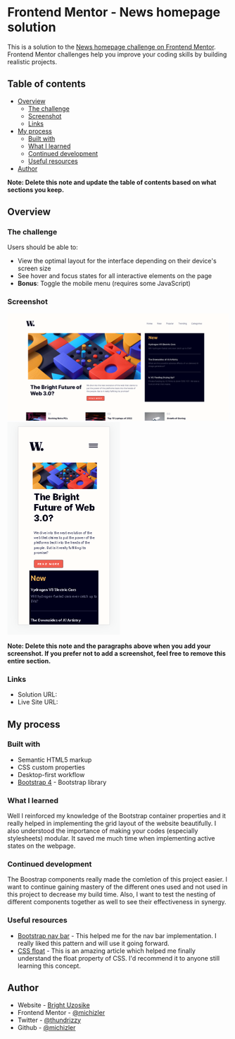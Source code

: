 # Frontend Mentor - News homepage solution

This is a solution to the [News homepage challenge on Frontend Mentor](https://www.frontendmentor.io/challenges/news-homepage-H6SWTa1MFl). Frontend Mentor challenges help you improve your coding skills by building realistic projects. 

## Table of contents

- [Overview](#overview)
  - [The challenge](#the-challenge)
  - [Screenshot](#screenshot)
  - [Links](#links)
- [My process](#my-process)
  - [Built with](#built-with)
  - [What I learned](#what-i-learned)
  - [Continued development](#continued-development)
  - [Useful resources](#useful-resources)
- [Author](#author)

**Note: Delete this note and update the table of contents based on what sections you keep.**

## Overview

### The challenge

Users should be able to:

- View the optimal layout for the interface depending on their device's screen size
- See hover and focus states for all interactive elements on the page
- **Bonus**: Toggle the mobile menu (requires some JavaScript)

### Screenshot

![](./screenshots/solution_screenshot-desktop.png)
![](./screenshots/solution_screenshot-mobile.png)

**Note: Delete this note and the paragraphs above when you add your screenshot. If you prefer not to add a screenshot, feel free to remove this entire section.**

### Links

- Solution URL: [](https://www.github.com/michizler/news-homepage-main)
- Live Site URL: [](https://michizler.github.io/news-homepage-main/)

## My process

### Built with

- Semantic HTML5 markup
- CSS custom properties
- Desktop-first workflow
- [Bootstrap 4](https://getbootstrap.com/) - Bootstrap library

### What I learned

Well I reinforced my knowledge of the Bootstrap container properties and it really helped in implementing the grid layout of the website beautifully. I also understood the importance of making your codes (especially stylesheets) modular. It saved me much time when implementing active states on the webpage.

### Continued development

The Boostrap components really made the comletion of this project easier. I want to continue gaining mastery of the different ones used and not used in this project to decrease my build time. Also, I want to test the nesting of different components together as well to see their effectiveness in synergy.

### Useful resources

- [Bootstrap nav bar](https://stackoverflow.com/questions/43930068/bootstrap-4-mobile-nav-bar-slide-from-left) - This helped me for the nav bar implementation. I really liked this pattern and will use it going forward.
- [CSS float](https://www.w3schools.com/css/css_float.asp) - This is an amazing article which helped me finally understand the float property of CSS. I'd recommend it to anyone still learning this concept.

## Author

- Website - [Bright Uzosike](https://www.linkedin.com/in/bright-uzosike-a413711b2/)
- Frontend Mentor - [@michizler](https://www.frontendmentor.io/profile/michizler)
- Twitter - [@thundrizzy](https://www.twitter.com/thundrizzy)
- Github - [@michizler](https://www.github.com/michizler)
